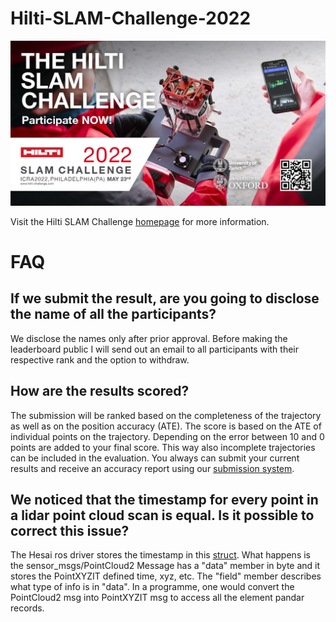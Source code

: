 # Hilti-SLAM-Challenge-2022

![HSC2022](HSC2022.jpg?raw=true)

Visit the Hilti SLAM Challenge [homepage](https://hilti-challenge.com/) for more information.

# FAQ

## If we submit the result, are you going to disclose the name of all the participants?
We disclose the names only after prior approval. Before making the leaderboard public I will send out an email to all participants with their respective rank and the option to withdraw.

## How are the results scored?
The submission will be ranked based on the completeness of the trajectory as well as on the position accuracy (ATE). The score is based on the ATE of individual points on the trajectory. Depending on the error between 10 and 0 points are added to your final score. This way also incomplete trajectories can be included in the evaluation. You always can submit your current results and receive an accuracy report using our [submission system](https://submit.hilti-challenge.com/). 


## We noticed that the timestamp for every point in a lidar point cloud scan is equal. Is it possible to correct this issue?
The Hesai ros driver stores the timestamp in this [struct](https://github.com/HesaiTechnology/HesaiLidar_General_ROS/blob/master/src/HesaiLidar_General_SDK/src/PandarGeneralRaw/include/pandarGeneral/point_types.h). What happens is the sensor_msgs/PointCloud2 Message has a "data" member in byte and it stores the PointXYZIT defined time, xyz, etc. The "field" member describes what type of info is in "data". In a programme, one would convert the PointCloud2 msg into PointXYZIT msg to access all the element pandar records. 

